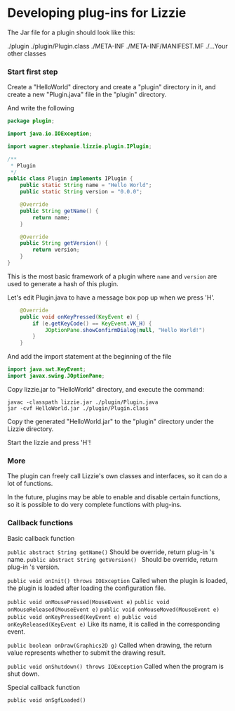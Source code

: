 # Developing plug-ins for Lizzie


The Jar file for a plugin should look like this:

./plugin
./plugin/Plugin.class
./META-INF
./META-INF/MANIFEST.MF
./...Your other classes

### Start first step

Create a "HelloWorld" directory and create a "plugin" directory in it, and create a new "Plugin.java" file in the "plugin" directory.

And write the following

```java
package plugin;

import java.io.IOException;

import wagner.stephanie.lizzie.plugin.IPlugin;

/**
 * Plugin
 */
public class Plugin implements IPlugin {
    public static String name = "Hello World";
    public static String version = "0.0.0";

    @Override
    public String getName() {
        return name;
    }

    @Override
    public String getVersion() {
        return version;
    }
}
```

This is the most basic framework of a plugin where ``` name ``` and ``` version ``` are used to generate a hash of this plugin.

Let's edit Plugin.java to have a message box pop up when we press 'H'.

```java
    @Override
    public void onKeyPressed(KeyEvent e) {
        if (e.getKeyCode() == KeyEvent.VK_H) {
            JOptionPane.showConfirmDialog(null, "Hello World!")
        }
    }
```

And add the import statement at the beginning of the file

```java
import java.swt.KeyEvent;
import javax.swing.JOptionPane;
```

Copy lizzie.jar to "HelloWorld" directory, and execute the command:

```
javac -classpath lizzie.jar ./plugin/Plugin.java
jar -cvf HelloWorld.jar ./plugin/Plugin.class
```

Copy the generated "HelloWorld.jar" to the "plugin" directory under the Lizzie directory.

Start the lizzie and press 'H'!

### More

The plugin can freely call Lizzie's own classes and interfaces, so it can do a lot of functions.

In the future, plugins may be able to enable and disable certain functions, so it is possible to do very complete functions with plug-ins.

### Callback functions

Basic callback function

``` public abstract String getName() ``` Should be override, return plug-in 's name.
``` public abstract String getVersion()  ``` Should be override, return plug-in 's version.

``` public void onInit() throws IOException ``` Called when the plugin is loaded, the plugin is loaded after loading the configuration file.

``` public void onMousePressed(MouseEvent e) ```
``` public void onMouseReleased(MouseEvent e) ```
``` public void onMouseMoved(MouseEvent e) ```
``` public void onKeyPressed(KeyEvent e) ```
``` public void onKeyReleased(KeyEvent e) ``` Like its name, it is called in the corresponding event.

``` public boolean onDraw(Graphics2D g) ``` Called when drawing, the return value represents whether to submit the drawing result.

``` public void onShutdown() throws IOException ``` Called when the program is shut down.


Special callback function

``` public void onSgfLoaded() ```
